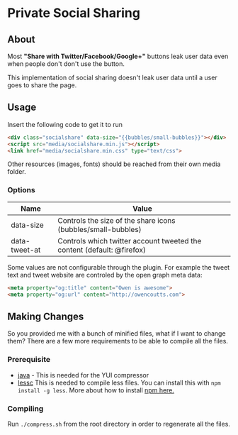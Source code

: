 # Private Social Sharing

## About
Most **"Share with Twitter/Facebook/Google+"** buttons leak user data even
when people don't don't use the button.

This implementation of social sharing doesn't leak user data until a user goes
to share the page.

## Usage
Insert the following code to get it to run

```html
<div class="socialshare" data-size="{{bubbles/small-bubbles}}"></div>
<script src="media/socialshare.min.js"></script>
<link href="media/socialshare.min.css" type="text/css">
```

Other resources (images, fonts) should be reached from their own media folder.

### Options

Name         | Value
------------ | -------------
data-size    | Controls the size of the share icons (bubbles/small-bubbles)
data-tweet-at | Controls which twitter account tweeted the content (default: @firefox)

Some values are not configurable through the plugin. For example the tweet text and tweet website are controled by the open graph meta data:

```html
<meta property="og:title" content="Owen is awesome">
<meta property="og:url" content="http://owencoutts.com">
```


## Making Changes

So you provided me with a bunch of minified files, what if I want to change them? There are a few more requirements to be able to compile all the files.

### Prerequisite

- [java](http://www.oracle.com/technetwork/java/javase/downloads/index.html) - This is needed for the YUI compressor
- [lessc](http://lesscss.org/) This is needed to compile less files. You can install this with `npm install -g less`. More about how to install [npm here.](http://npmjs.org/)

### Compiling

Run `./compress.sh` from the root directory in order to regenerate all the files.



